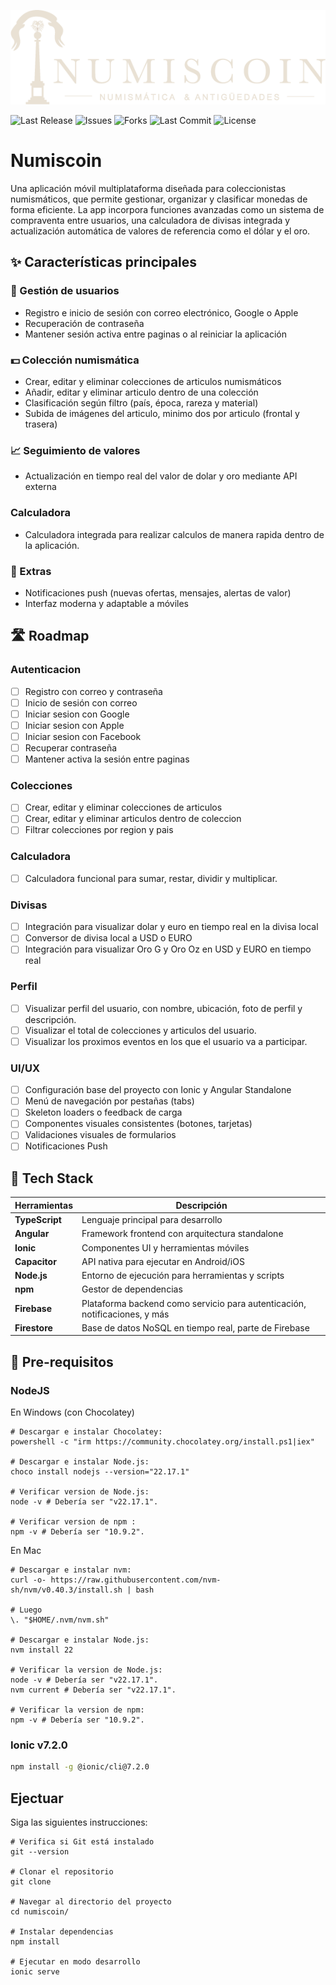 ![Logo](src/assets/Logo-beige.png)

![Last Release](https://img.shields.io/github/v/release/usuario/repositorio?label=release&style=flat-square)
![Issues](https://img.shields.io/github/issues/usuario/repositorio?style=flat-square)
![Forks](https://img.shields.io/github/forks/usuario/repositorio?style=flat-square)
![Last Commit](https://img.shields.io/github/last-commit/usuario/repositorio?style=flat-square)
![License](https://img.shields.io/github/license/usuario/repositorio?style=flat-square)


# Numiscoin

Una aplicación móvil multiplataforma diseñada para coleccionistas numismáticos, que permite gestionar, organizar y clasificar monedas de forma eficiente. La app incorpora funciones avanzadas como un sistema de compraventa entre usuarios, una calculadora de divisas integrada y actualización automática de valores de referencia como el dólar y el oro.

## ✨ Características principales 
 
### 👤 Gestión de usuarios
- Registro e inicio de sesión con correo electrónico, Google o Apple
- Recuperación de contraseña
- Mantener sesión activa entre paginas o al reiniciar la aplicación

### 💵​ Colección numismática
- Crear, editar y eliminar colecciones de articulos numismáticos
- Añadir, editar y eliminar articulo dentro de una colección
- Clasificación según filtro (país, época, rareza y material)
- Subida de imágenes del articulo, minimo dos por articulo (frontal y trasera)

### 📈 Seguimiento de valores
- Actualización en tiempo real del valor de dolar y oro mediante API externa

### Calculadora
- Calculadora integrada para realizar calculos de manera rapida dentro de la aplicación.

### 🌙 Extras
- Notificaciones push (nuevas ofertas, mensajes, alertas de valor)
- Interfaz moderna y adaptable a móviles 

## 🛣️ Roadmap

### Autenticacion

- [ ] Registro con correo y contraseña
- [ ] Inicio de sesión con correo
- [ ] Iniciar sesion con Google
- [ ] Iniciar sesion con Apple
- [ ] Iniciar sesion con Facebook
- [ ] Recuperar contraseña
- [ ] Mantener activa la sesión entre paginas

### Colecciones
- [ ] Crear, editar y eliminar colecciones de articulos
- [ ] Crear, editar y eliminar articulos dentro de coleccion
- [ ] Filtrar colecciones por region y pais

### Calculadora
- [ ] Calculadora funcional para sumar, restar, dividir y multiplicar. 

### Divisas
- [ ] Integración para visualizar dolar y euro en tiempo real en la divisa local
- [ ] Conversor de divisa local a USD o EURO
- [ ] Integración para visualizar Oro G y Oro Oz en USD y EURO en tiempo real

### Perfil
- [ ] Visualizar perfil del usuario, con nombre, ubicación, foto de perfil y descripción.
- [ ] Visualizar el total de colecciones y articulos del usuario.
- [ ] Visualizar los proximos eventos en los que el usuario va a participar.

### UI/UX
- [ ] Configuración base del proyecto con Ionic y Angular Standalone
- [ ] Menú de navegación por pestañas (tabs)
- [ ] Skeleton loaders o feedback de carga
- [ ] Componentes visuales consistentes (botones, tarjetas)
- [ ] Validaciones visuales de formularios
- [ ] Notificaciones Push

## 🧱 Tech Stack


| Herramientas        | Descripción                                      |
|--------------------|--------------------------------------------------|
| **TypeScript**     | Lenguaje principal para desarrollo               |
| **Angular**     | Framework frontend con arquitectura standalone   |
| **Ionic**       | Componentes UI y herramientas móviles            |
| **Capacitor**     | API nativa para ejecutar en Android/iOS         |
| **Node.js**     | Entorno de ejecución para herramientas y scripts |
| **npm**            | Gestor de dependencias                          |
| **Firebase**       | Plataforma backend como servicio para autenticación, notificaciones, y más |
| **Firestore**      | Base de datos NoSQL en tiempo real, parte de Firebase |


## 🚀 Pre-requisitos


### NodeJS
En Windows (con Chocolatey)
```shell
# Descargar e instalar Chocolatey:
powershell -c "irm https://community.chocolatey.org/install.ps1|iex"

# Descargar e instalar Node.js:
choco install nodejs --version="22.17.1"

# Verificar version de Node.js:
node -v # Debería ser "v22.17.1".

# Verificar version de npm :
npm -v # Debería ser "10.9.2".

```

En Mac
```shell
# Descargar e instalar nvm:
curl -o- https://raw.githubusercontent.com/nvm-sh/nvm/v0.40.3/install.sh | bash

# Luego
\. "$HOME/.nvm/nvm.sh"

# Descargar e instalar Node.js:
nvm install 22

# Verificar la version de Node.js:
node -v # Debería ser "v22.17.1".
nvm current # Debería ser "v22.17.1".

# Verificar la version de npm:
npm -v # Debería ser "10.9.2".
```

### Ionic v7.2.0
```bash
npm install -g @ionic/cli@7.2.0
```


## Ejectuar

Siga las siguientes instrucciones:

```shell
# Verifica si Git está instalado
git --version

# Clonar el repositorio
git clone 

# Navegar al directorio del proyecto
cd numiscoin/

# Instalar dependencias
npm install

# Ejecutar en modo desarrollo
ionic serve

```
